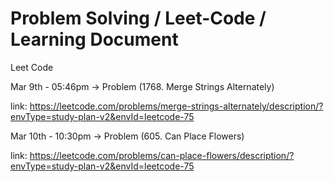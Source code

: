 # Problem Solving / Leet-Code / Learning Document

Leet Code

Mar 9th - 05:46pm -> Problem (1768. Merge Strings Alternately)

link: https://leetcode.com/problems/merge-strings-alternately/description/?envType=study-plan-v2&envId=leetcode-75

Mar 10th - 10:30pm -> Problem (605. Can Place Flowers)

link: https://leetcode.com/problems/can-place-flowers/description/?envType=study-plan-v2&envId=leetcode-75

